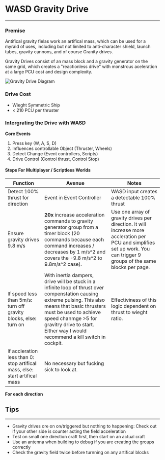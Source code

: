 # WASD Gravity Drive 

---

### Premise
Antifical gravity fielas work an artifical mass, which can be used for a myraid of uses, including but not limited to anti-character shield, launch tubes, gravity cannons, and of course Granity drives. 

Gravity Drives consist of an mass block and a gravity generator on the same grid, which creates a "reactionless drive" with monstrous aceleration at a large PCU cost and design complexity.

![Gravity Drive Diagram](../Images/GravityDriveDiagram.jpg)

### Drive Cost
- Wieght Symmetric Ship
- < 210 PCU per thruster

### Intergrating the Drive with WASD 

**Core Events**  
1. Press key (W, A, S, D)  
2. Influences controllable Object (Thruster, Wheels)  
3. Detect Change (Event controllers, Scripts)  
4. Drive Control (Control thrust, Control Stop) 

#### Steps For Multiplayer / Scriptless Worlds

| Function | Avenue | Notes |
|---|---|---|
| Detect  100% thrust for direction | Event in Event Controller | WASD input creates a detectable 100% thrust  | 
| Ensure gravity drives 9.8 m/s | **20x** increase acceleration commands to gravity generator group from a timer block (20 commands because each command increases / decreases by 1 m/s^2 and covers the -9.8 m/s^2 to 9.8m/s^2 case).    | Use one array of gravity drives per direction. It will increase more accleration per PCU and simplifies set up work. You can trigger 9 groups of the same blocks per page. |
 If speed less than 5m/s: turn off gravity blocks, else: turn on | With inertia dampers, drive will be stuck in a infinite loop of thrust over compenstation causing extreme pulsing. This also means that basic thrusters must be used to achieve speed chanmge >5 for gravitry drive to start. Either way I would recommend a kill switch in cockpit. | Effectiviness of this logic dependent on thrust to wieght ratio. |
| If accleration less than 0: stop artifical mass, else: start artifical mass | No necessary but fucking sick to look at. |   |
**For each direction**

## Tips 

--- 

- Gravity drives ore on on/triggered but nothing to happening: Check out if your other side is counter acting the field acceleration
- Test on small one direction craft first, then start on an actual craft
- Use an antenna when building to debug if you are creating the groups correctly
- Check the gravity field twice before turnning on any artifical blocks